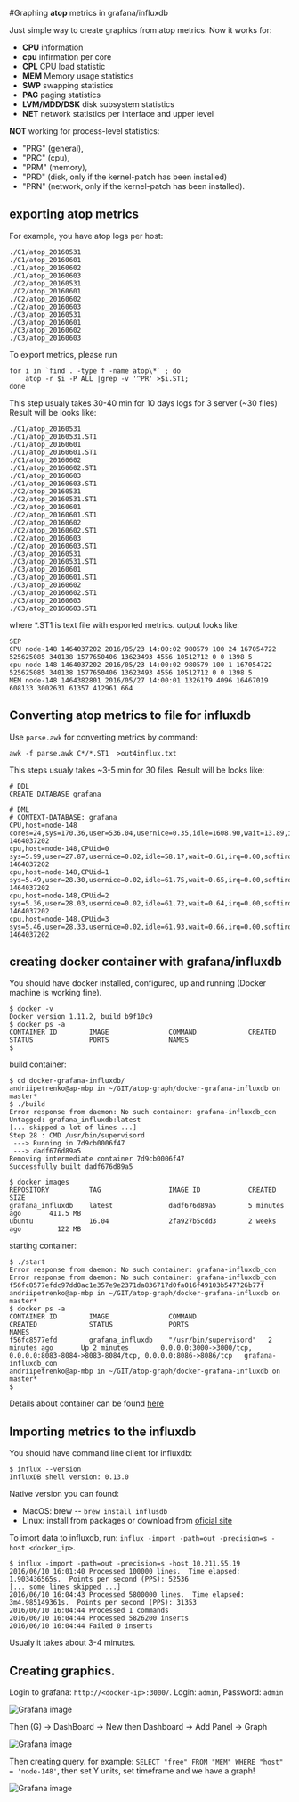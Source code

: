 #Graphing __atop__ metrics in grafana/influxdb

Just simple way to create graphics from atop metrics. Now it works for:

- __CPU__ information
- __cpu__ infirmation per core
- __CPL__ CPU load statistic
- __MEM__ Memory usage statistics
- __SWP__ swapping statistics
- __PAG__ paging statistics
- __LVM/MDD/DSK__ disk subsystem statistics
- __NET__ network statistics per interface and upper level

__NOT__ working for process-level statistics:

- "PRG" (general),
- "PRC" (cpu),
- "PRM" (memory),
- "PRD" (disk, only if the kernel-patch has been installed)
- "PRN" (network, only if the kernel-patch has been installed).

## exporting atop metrics

For example, you have atop logs per host:

```
./C1/atop_20160531
./C1/atop_20160601
./C1/atop_20160602
./C1/atop_20160603
./C2/atop_20160531
./C2/atop_20160601
./C2/atop_20160602
./C2/atop_20160603
./C3/atop_20160531
./C3/atop_20160601
./C3/atop_20160602
./C3/atop_20160603
```

To export metrics, please run
```
for i in `find . -type f -name atop\*` ; do
    atop -r $i -P ALL |grep -v '^PR' >$i.ST1;
done
```

This step usualy takes 30-40 min for 10 days logs for 3 server (~30 files)
Result will be looks like:

```
./C1/atop_20160531
./C1/atop_20160531.ST1
./C1/atop_20160601
./C1/atop_20160601.ST1
./C1/atop_20160602
./C1/atop_20160602.ST1
./C1/atop_20160603
./C1/atop_20160603.ST1
./C2/atop_20160531
./C2/atop_20160531.ST1
./C2/atop_20160601
./C2/atop_20160601.ST1
./C2/atop_20160602
./C2/atop_20160602.ST1
./C2/atop_20160603
./C2/atop_20160603.ST1
./C3/atop_20160531
./C3/atop_20160531.ST1
./C3/atop_20160601
./C3/atop_20160601.ST1
./C3/atop_20160602
./C3/atop_20160602.ST1
./C3/atop_20160603
./C3/atop_20160603.ST1
```

where *.ST1 is text file with esported metrics. output looks like:

```
SEP
CPU node-148 1464037202 2016/05/23 14:00:02 980579 100 24 167054722 525625085 340138 1577650406 13623493 4556 10512712 0 0 1398 5
cpu node-148 1464037202 2016/05/23 14:00:02 980579 100 1 167054722 525625085 340138 1577650406 13623493 4556 10512712 0 0 1398 5
MEM node-148 1464382801 2016/05/27 14:00:01 1326179 4096 16467019 608133 3002631 61357 412961 664
```

## Converting atop metrics to file for influxdb

Use `parse.awk` for converting metrics by command:

```
awk -f parse.awk C*/*.ST1  >out4influx.txt
```

This steps usualy takes ~3-5 min for 30 files. Result will be looks like:
```
# DDL
CREATE DATABASE grafana

# DML
# CONTEXT-DATABASE: grafana
CPU,host=node-148 cores=24,sys=170.36,user=536.04,usernice=0.35,idle=1608.90,wait=13.89,irq=0.00,softirq=10.72,steal=0.00,guest=0.00,avgf=1398,avgscal=58 1464037202
cpu,host=node-148,CPUid=0 sys=5.99,user=27.87,usernice=0.02,idle=58.17,wait=0.61,irq=0.00,softirq=2.82,steal=0.00,guest=0.00,avgf=1378,avgscal=57 1464037202
cpu,host=node-148,CPUid=1 sys=5.49,user=28.30,usernice=0.02,idle=61.75,wait=0.65,irq=0.00,softirq=0.71,steal=0.00,guest=0.00,avgf=1349,avgscal=56 1464037202
cpu,host=node-148,CPUid=2 sys=5.36,user=28.03,usernice=0.02,idle=61.72,wait=0.64,irq=0.00,softirq=0.73,steal=0.00,guest=0.00,avgf=1351,avgscal=56 1464037202
cpu,host=node-148,CPUid=3 sys=5.46,user=28.33,usernice=0.02,idle=61.93,wait=0.66,irq=0.00,softirq=0.37,steal=0.00,guest=0.00,avgf=1349,avgscal=56 1464037202
```


## creating docker container with grafana/influxdb

You should have docker installed, configured, up and running (Docker machine is working fine).
```
$ docker -v
Docker version 1.11.2, build b9f10c9
$ docker ps -a
CONTAINER ID        IMAGE               COMMAND             CREATED             STATUS              PORTS               NAMES
$
```

build container:

```
$ cd docker-grafana-influxdb/
andriipetrenko@ap-mbp in ~/GIT/atop-graph/docker-grafana-influxdb on master*
$ ./build
Error response from daemon: No such container: grafana-influxdb_con
Untagged: grafana_influxdb:latest
[... skipped a lot of lines ...]
Step 28 : CMD /usr/bin/supervisord
 ---> Running in 7d9cb0006f47
 ---> dadf676d89a5
Removing intermediate container 7d9cb0006f47
Successfully built dadf676d89a5

$ docker images
REPOSITORY          TAG                 IMAGE ID            CREATED             SIZE
grafana_influxdb    latest              dadf676d89a5        5 minutes ago       411.5 MB
ubuntu              16.04               2fa927b5cdd3        2 weeks ago         122 MB
```

starting container:

```
$ ./start
Error response from daemon: No such container: grafana-influxdb_con
Error response from daemon: No such container: grafana-influxdb_con
f56fc8577efdc97dd8ac1e357e9e2371da836717d0fa016f49103b547726b77f
andriipetrenko@ap-mbp in ~/GIT/atop-graph/docker-grafana-influxdb on master*
$ docker ps -a
CONTAINER ID        IMAGE               COMMAND                  CREATED             STATUS              PORTS                                                                              NAMES
f56fc8577efd        grafana_influxdb    "/usr/bin/supervisord"   2 minutes ago       Up 2 minutes        0.0.0.0:3000->3000/tcp, 0.0.0.0:8083-8084->8083-8084/tcp, 0.0.0.0:8086->8086/tcp   grafana-influxdb_con
andriipetrenko@ap-mbp in ~/GIT/atop-graph/docker-grafana-influxdb on master*
$
```

Details about container can be found [here](./docker-grafana-influxdb/)


## Importing metrics to the influxdb

You should have command line client for influxdb:

```
$ influx --version
InfluxDB shell version: 0.13.0
```

Native version you can found:

- MacOS: brew -- `brew install influsdb`
- Linux: install from packages or download from [oficial site](https://influxdata.com/downloads/)

To imort data to influxdb, run: `influx -import -path=out -precision=s -host <docker_ip>`.

```
$ influx -import -path=out -precision=s -host 10.211.55.19
2016/06/10 16:01:40 Processed 100000 lines.  Time elapsed: 1.903436565s.  Points per second (PPS): 52536
[... some lines skipped ...]
2016/06/10 16:04:43 Processed 5800000 lines.  Time elapsed: 3m4.985149361s.  Points per second (PPS): 31353
2016/06/10 16:04:44 Processed 1 commands
2016/06/10 16:04:44 Processed 5826200 inserts
2016/06/10 16:04:44 Failed 0 inserts
```

Usualy it takes about 3-4 minutes.

## Creating graphics.

Login to grafana: `http://<docker-ip>:3000/`. Login: `admin`, Password: `admin`

![Grafana image](images/ScreenShot1.png)

Then (G) -> DashBoard -> New then Dashboard -> Add Panel -> Graph

![Grafana image](images/ScreenShot2.png)

Then creating query. for example: `SELECT "free" FROM "MEM" WHERE "host" = 'node-148'`, then set Y units, set timeframe and we have a graph!

![Grafana image](images/ScreenShot4.png)